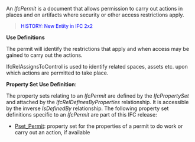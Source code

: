 ﻿An _IfcPermit_ is a document that allows permission to carry out actions in places and on artifacts where security or other access restrictions apply.

> <font color="#0000ff" size="-1">HISTORY:
New Entity in IFC 2x2</font>

****Use Definitions****

The permit will identify the restrictions that apply and when access may be gained to carry out the actions.

IfcRelAssignsToControl is used to identify related spaces, assets etc. upon which actions are permitted to take place.

****Property Set Use Definition****:

The property sets relating to an _IfcPermit_ are defined by the _IfcPropertySet_ and attached by the _IfcRelDefinesByProperties_ relationship. It is accessible by the inverse _IsDefinedBy_ relationship. The following property set definitions specific to an _IfcPermit_ are part of this IFC release:

* [Pset_Permit](../../psd/IfcFacilitiesMgmtDomain/Pset_Permit.xml): property set for the properties of a permit to do work or carry out an action, if available
